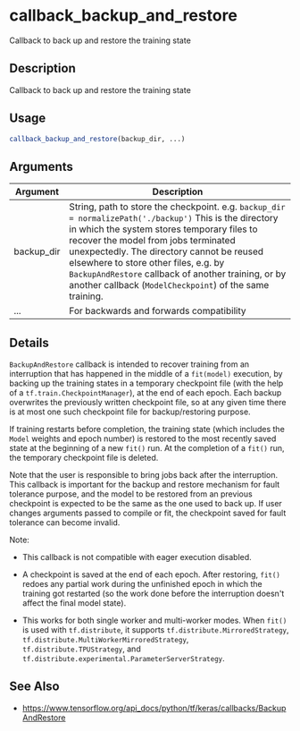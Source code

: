 # callback_backup_and_restore


Callback to back up and restore the training state




## Description

Callback to back up and restore the training state





## Usage
```r
callback_backup_and_restore(backup_dir, ...)
```




## Arguments


Argument      |Description
------------- |----------------
backup_dir | String, path to store the checkpoint. e.g. ``backup_dir = normalizePath('./backup')`` This is the directory in which the system stores temporary files to recover the model from jobs terminated unexpectedly. The directory cannot be reused elsewhere to store other files, e.g. by ``BackupAndRestore`` callback of another training, or by another callback (``ModelCheckpoint``) of the same training.
... | For backwards and forwards compatibility




## Details

``BackupAndRestore`` callback is intended to recover training from an
interruption that has happened in the middle of a ``fit(model)`` execution, by
backing up the training states in a temporary checkpoint file (with the help
of a ``tf.train.CheckpointManager``), at the end of each epoch. Each backup
overwrites the previously written checkpoint file, so at any given time there
is at most one such checkpoint file for backup/restoring purpose.

If training restarts before completion, the training state (which includes the
``Model`` weights and epoch number) is restored to the most recently saved state
at the beginning of a new ``fit()`` run. At the completion of a ``fit()``
run, the temporary checkpoint file is deleted.

Note that the user is responsible to bring jobs back after the interruption.
This callback is important for the backup and restore mechanism for fault
tolerance purpose, and the model to be restored from an previous checkpoint is
expected to be the same as the one used to back up. If user changes arguments
passed to compile or fit, the checkpoint saved for fault tolerance can become
invalid.

Note:


*  This callback is not compatible with eager execution disabled.

*  A checkpoint is saved at the end of each epoch. After restoring,
`fit()` redoes any partial work during the unfinished epoch in which the
training got restarted (so the work done before the interruption doesn't
affect the final model state).

*  This works for both single worker and multi-worker modes. When `fit()`
is used with `tf.distribute`, it supports `tf.distribute.MirroredStrategy`,
`tf.distribute.MultiWorkerMirroredStrategy`, `tf.distribute.TPUStrategy`, and
`tf.distribute.experimental.ParameterServerStrategy`.








## See Also



*  https://www.tensorflow.org/api_docs/python/tf/keras/callbacks/BackupAndRestore




